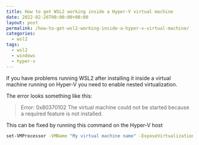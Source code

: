 ```yaml
---
title: How to get WSL2 working inside a Hyper-V virtual machine
date: 2022-02-26T00:00:00+00:00
layout: post
permalink: /how-to-get-wsl2-working-inside-a-hyper-v-virtual-machine/
categories:
  - wsl2
tags:
  - wsl2
  - windows
  - hyper-v
---
```


If you have problems running WSL2 after installing it inside a virtual machine running on Hyper-V you need to enable nested virtualization.

The error looks something like this:
> Error: 0x80370102 The virtual machine could not be started because a required feature is not installed.

This can be fixed by running this command on the Hyper-V host
```sh
set-VMProcessor -VMName "My virtual machine name" -ExposeVirtualizationExtensions $true
```
